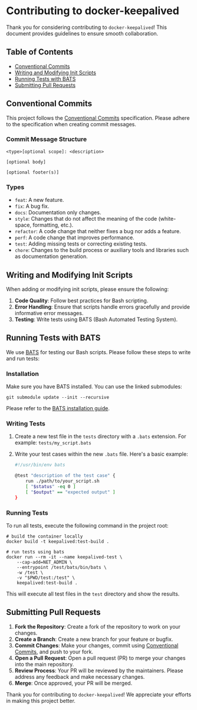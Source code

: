 # Contributing to docker-keepalived

Thank you for considering contributing to `docker-keepalived`! This document provides guidelines to ensure smooth collaboration.

## Table of Contents

- [Conventional Commits](#conventional-commits)
- [Writing and Modifying Init Scripts](#writing-and-modifying-init-scripts)
- [Running Tests with BATS](#running-tests-with-bats)
- [Submitting Pull Requests](#submitting-pull-requests)

## Conventional Commits

This project follows the [Conventional Commits](https://www.conventionalcommits.org/en/v1.0.0/) specification. Please adhere to the specification when creating commit messages.

### Commit Message Structure
```
<type>[optional scope]: <description>

[optional body]

[optional footer(s)]
```

### Types
- `feat`: A new feature.
- `fix`: A bug fix.
- `docs`: Documentation only changes.
- `style`: Changes that do not affect the meaning of the code (white-space, formatting, etc.).
- `refactor`: A code change that neither fixes a bug nor adds a feature.
- `perf`: A code change that improves performance.
- `test`: Adding missing tests or correcting existing tests.
- `chore`: Changes to the build process or auxiliary tools and libraries such as documentation generation.

## Writing and Modifying Init Scripts

When adding or modifying init scripts, please ensure the following:
1. **Code Quality**: Follow best practices for Bash scripting.
2. **Error Handling**: Ensure that scripts handle errors gracefully and provide informative error messages.
3. **Testing**: Write tests using BATS (Bash Automated Testing System).

## Running Tests with BATS

We use [BATS](https://github.com/bats-core/bats-core) for testing our Bash scripts. Please follow these steps to write and run tests:

### Installation

Make sure you have BATS installed. You can use the linked submodules:

```
git submodule update --init --recursive
```

Please refer to the [BATS installation guide](https://github.com/bats-core/bats-core#installation).

### Writing Tests

1. Create a new test file in the `tests` directory with a `.bats` extension. For example: `tests/my_script.bats`
2. Write your test cases within the new `.bats` file. Here's a basic example:

    ```bash
    #!/usr/bin/env bats

    @test "description of the test case" {
        run ./path/to/your_script.sh
        [ "$status" -eq 0 ]
        [ "$output" == "expected output" ]
    }
    ```

### Running Tests

To run all tests, execute the following command in the project root:

```
# build the container locally
docker build -t keepalived:test-build .

# run tests using bats
docker run --rm -it --name keepalived-test \
    --cap-add=NET_ADMIN \
    --entrypoint /test/bats/bin/bats \
    -w /test \
    -v "$PWD/test:/test" \
    keepalived:test-build .
```

This will execute all test files in the `test` directory and show the results.

## Submitting Pull Requests

1. **Fork the Repository**: Create a fork of the repository to work on your changes.
2. **Create a Branch**: Create a new branch for your feature or bugfix.
3. **Commit Changes**: Make your changes, commit using [Conventional Commits](#conventional-commits), and push to your fork.
4. **Open a Pull Request**: Open a pull request (PR) to merge your changes into the main repository.
5. **Review Process**: Your PR will be reviewed by the maintainers. Please address any feedback and make necessary changes.
6. **Merge**: Once approved, your PR will be merged.

Thank you for contributing to `docker-keepalived`! We appreciate your efforts in making this project better.
